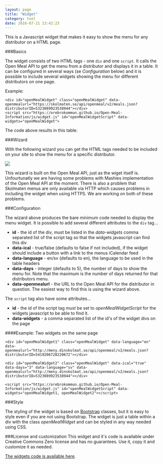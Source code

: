 ```yaml
---
layout: page
title: "Widget"
category: tool
date: 2016-07-21 13:42:23
---
```


This is a Javascript widget that makes it easy to show the menu for any distributor on a HTML page.

###Basics

The widget consists of two HTML tags - one <code>div</code> and one <code>script</code>. It calls the Open Meal API to get the menu from a distributor and displays it in a table. It can be configured in several ways (se *Configuration* below) and it is possible to include several widgets showing the menu for different distributors on one page.

Example:

<pre><code>&lt;div id=&quot;openMealWidget&quot; class=&quot;openMealWidget&quot; data-openmealurl=&quot;https://skolmaten.se/api/openmeal/v2/meals.json?distributorID=5323089923538944&quot;&gt;&lt;/div&gt;
&lt;script src=&quot;https://orebrokommun.github.io/Open-Meal-Information/js/widget.js&quot; id=&quot;openMealWidgetScript&quot; data-widgets=&quot;openMealWidget&quot;&gt;</code></pre>

The code above results in this table:

<div id="openMealWidget" class="openMealWidget" data-openmealurl="https://skolmaten.se/api/openmeal/v2/meals.json?distributorID=5323089923538944"></div>
<script src="https://orebrokommun.github.io/Open-Meal-Information/js/widget.js" id="openMealWidgetScript" data-widgets="openMealWidget"></script>

###Wizard

With the following wizard you can get the HTML tags needed to be included on your site to show the menu for a specific distributor.

<div id="openMealWizard">
    <div class="alert alert-danger" style="display: none"></div>
    <form>
        <p id="dataProvidersContainer">
            <img src="{{ site.baseurl }}/img/loader.gif" class="loadingImage"/>
            <select id="dataProviders" style="display: none">
                <option value="">-- 1. Pick Data Provider --</option> 
            </select>                
        </p>
        <p id="distributorsContainer" style="display: none">
            <img src="{{ site.baseurl }}/img/loader.gif" class="loadingImage"/>
            <select id="distributors" style="display: none">
                <option value="">-- 2. Pick Distributor --</option> 
            </select>            
        </p>
    </form>
    <div id="widgetCodeContainer" style="display: none">
        <p>Include this in your HTML where you want to show the menu:</p>
        <pre id="openMealWidgetCode"><code></code></pre>
    </div>
    <div id="openMealWidgetExampleContainer" style="display: none">
        <p>This is what the widget will look like:</p><br/>
        <div id="openMealWidgetExample"></div>
    </div>
</div>

This wizard is built on the Open Meal API, just as the wiget itself is. Unfourtunatly we are having some problems with Mashies implementation of the Open Meal API at the moment. There is also a problem that Skolmaten menus are only available via HTTP which causes problems in including the widget when using HTTPS. We are working on both of these problems.

###Configuration

The wizard above produces the bare minimum code needed to display the menu widget. It is possible to add several different attributes to the <code>div</code> tag...

* **id** - the id of the div, must be listed in the *data-widgets* comma separated list of the script tag so that the widgets javascript can find this div
* **data-ical** - true/false (defaults to false if not included), if the widget should include a button with a link to the menus iCalendar feed
* **data-language** - en/sv (defaults to en), the language to be used in the table headers
* **data-days** - integer (defaults to 5), the number of days to show the menu for. Note that the maximum is the number of days returned for that distributors menu.
* **data-openmealurl** - the URL to the Open Meal API for the distributor in question. The easiest way to find this is using the wizard above.

The <code>script</code> tag also have some attributes...

* **id** - the id of the script tag *must* be set to *openMealWidgetScript* for the widgets javascript to be able to find it. 
* **data-widgets** - a comma separated list of the id's of the widget divs on the page

####Example: Two widgets on the same page
<pre><code>&lt;div id=&quot;openMealWidget1&quot; class="openMealWidget" data-language=&quot;en&quot; data-openmealurl=&quot;http://meny.dinskolmat.se/api/openmeal/v2/meals.json?distributorID=5419206728220672&quot;&gt;&lt;/div&gt;

&lt;div id=&quot;openMealWidget2&quot; class="openMealWidget" data-ical=&quot;true&quot; data-days=&quot;3&quot; data-language=&quot;sv&quot; data-openmealurl=&quot;http://meny.dinskolmat.se/api/openmeal/v2/meals.json?distributorID=5323089923538944&quot;&gt;&lt;/div&gt;

&lt;script src=&quot;https://orebrokommun.github.io/Open-Meal-Information/js/widget.js&quot; id=&quot;openMealWidgetScript&quot; data-widgets=&quot;openMealWidget1, openMealWidget2&quot;&gt;&lt;/script&gt;</code></pre>

###Style

The styling of the widget is based on [Bootstrap](http://getbootstrap.com/) classes, but it is easy to style even if you are not using Bootstrap. The widget is just a table within a div with the class *openMealWidget* and can be styled in any way needed using CSS.

###License and customization
This widget and it's code is available under Creative Commons Zero license and has no guarantees. Use it, copy it and customize it as needed. 

[The widgets code is available here](https://orebrokommun.github.io/Open-Meal-Information/js/widget.js).
